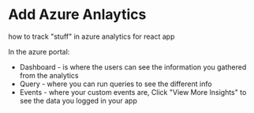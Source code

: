# Add Azure Anlaytics
how to track "stuff" in azure analytics for react app


In the azure portal:  
* Dashboard - is where the users can see the information you gathered from the analytics
* Query - where you can run queries to see the different info 
* Events - where your custom events are, Click "View More Insights" to see the data you logged in your app

